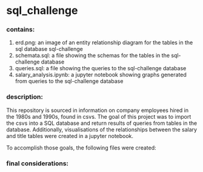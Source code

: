 # sql_challenge

### contains:
1. erd.png: an image of an entity relationship diagram for the tables in the sql database sql-challenge
2. schemata.sql: a file showing the schemas for the tables in the sql-challenge database
3. queries.sql: a file showing the queries to the sql-challenge database
4. salary_analysis.ipynb: a jupyter notebook showing graphs generated from queries to the sql-challenge database

### description: 
This repository is sourced in information on company employees hired in the 1980s and 1990s, found in csvs. The goal of this project was to import the csvs into a SQL database and return results of queries from tables in the database. Additionally, visualisations of the relationships between the salary and title tables were created in a jupyter notebook. 

To accomplish those goals, the following files were created:

### final considerations:

